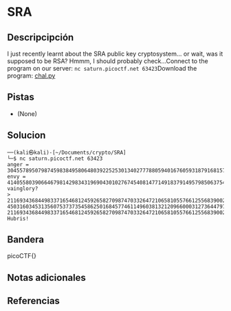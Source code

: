 # SRA
## Descripcipción
I just recently learnt about the SRA public key cryptosystem... or wait, was it supposed to be RSA? Hmmm, I should probably check...Connect to the program on our server: `nc saturn.picoctf.net 63423`Download the program: [chal.py](https://artifacts.picoctf.net/c/299/chal.py)

## Pistas
- (None)
## Solucion
```
──(kali㉿kali)-[~/Documents/crypto/SRA]
└─$ nc saturn.picoctf.net 63423
anger = 30455789507987459838495806480392252530134027778805940167605931879168157289776
envy = 41405580390664679814298343196904301027674540814771491837914957985063754169473
vainglory?
> 2116934368449833716546812459265827098747033264721065810557661255683900245023307642794833803777750776348657486697528213628700203417868078769156431779042779145583382563332057098971899163669483908229805892682681550893467091610327264722Hubris!
450316034531356075373735458625016845774611496038132120966000312736447974970110196983740310051967612579516378786113664043821996180130067574147226
2116934368449833716546812459265827098747033264721065810557661255683900245023307642794833803777750776348657486697528213628700203417868078769156431779042779145583382563332057098971899163669483908229805892682681550893467091610327264722450316034531356075373735458625016845774611496038132120966000312736447974970110196983740310051967612579516378786113664043821996180130067574147226
Hubris!

```
## Bandera
picoCTF{}
## Notas adicionales
## Referencias
